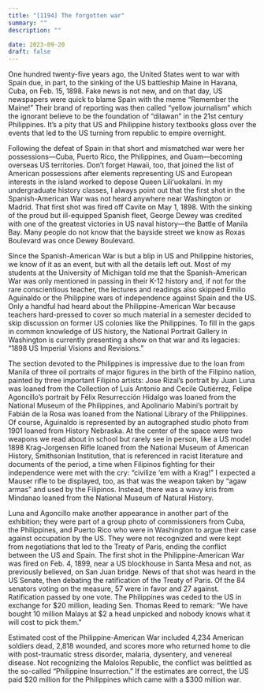 ```yaml
---
title: "[1194] The forgotten war"
summary: ""
description: ""

date: 2023-09-20
draft: false
---
```


One hundred twenty-five years ago, the United States went to war with Spain due, in part, to the sinking of the US battleship Maine in Havana, Cuba, on Feb. 15, 1898. Fake news is not new, and on that day, US newspapers were quick to blame Spain with the meme “Remember the Maine!” Their brand of reporting was then called “yellow journalism” which the ignorant believe to be the foundation of “dilawan” in the 21st century Philippines. It’s a pity that US and Philippine history textbooks gloss over the events that led to the US turning from republic to empire overnight.

Following the defeat of Spain in that short and mismatched war were her possessions—Cuba, Puerto Rico, the Philippines, and Guam—becoming overseas US territories. Don’t forget Hawaii, too, that joined the list of American possessions after elements representing US and European interests in the island worked to depose Queen Liliʻuokalani. In my undergraduate history classes, I always point out that the first shot in the Spanish-American War was not heard anywhere near Washington or Madrid. That first shot was fired off Cavite on May 1, 1898. With the sinking of the proud but ill-equipped Spanish fleet, George Dewey was credited with one of the greatest victories in US naval history—the Battle of Manila Bay. Many people do not know that the bayside street we know as Roxas Boulevard was once Dewey Boulevard.

Since the Spanish-American War is but a blip in US and Philippine histories, we know of it as an event, but with all the details left out. Most of my students at the University of Michigan told me that the Spanish-American War was only mentioned in passing in their K-12 history and, if not for the rare conscientious teacher, the lectures and readings also skipped Emilio Aguinaldo or the Philippine wars of independence against Spain and the US. Only a handful had heard about the Philippine-American War because teachers hard-pressed to cover so much material in a semester decided to skip discussion on former US colonies like the Philippines. To fill in the gaps in common knowledge of US history, the National Portrait Gallery in Washington is currently presenting a show on that war and its legacies: “1898 US Imperial Visions and Revisions.”

The section devoted to the Philippines is impressive due to the loan from Manila of three oil portraits of major figures in the birth of the Filipino nation, painted by three important Filipino artists: Jose Rizal’s portrait by Juan Luna was loaned from the Collection of Luis Antonio and Cecile Gutiérrez, Felipe Agoncillo’s portrait by Félix Resurrección Hidalgo was loaned from the National Museum of the Philippines, and Apolinario Mabini’s portrait by Fabián de la Rosa was loaned from the National Library of the Philippines. Of course, Aguinaldo is represented by an autographed studio photo from 1901 loaned from History Nebraska. At the center of the space were two weapons we read about in school but rarely see in person, like a US model 1898 Krag-Jorgensen Rifle loaned from the National Museum of American History, Smithsonian Institution, that is referenced in racist literature and documents of the period, a time when Filipinos fighting for their independence were met with the cry: “civilize ‘em with a Krag!” I expected a Mauser rifle to be displayed, too, as that was the weapon taken by “agaw armas” and used by the Filipinos. Instead, there was a wavy kris from Mindanao loaned from the National Museum of Natural History.

Luna and Agoncillo make another appearance in another part of the exhibition; they were part of a group photo of commissioners from Cuba, the Philippines, and Puerto Rico who were in Washington to argue their case against occupation by the US. They were not recognized and were kept from negotiations that led to the Treaty of Paris, ending the conflict between the US and Spain. The first shot in the Philippine-American War was fired on Feb. 4, 1899, near a US blockhouse in Santa Mesa and not, as previously believed, on San Juan bridge. News of that shot was heard in the US Senate, then debating the ratification of the Treaty of Paris. Of the 84 senators voting on the measure, 57 were in favor and 27 against. Ratification passed by one vote. The Philippines was ceded to the US in exchange for $20 million, leading Sen. Thomas Reed to remark: “We have bought 10 million Malays at $2 a head unpicked and nobody knows what it will cost to pick them.”

Estimated cost of the Philippine-American War included 4,234 American soldiers dead, 2,818 wounded, and scores more who returned home to die with post-traumatic stress disorder, malaria, dysentery, and venereal disease. Not recognizing the Malolos Republic, the conflict was belittled as the so-called “Philippine Insurrection.” If the estimates are correct, the US paid $20 million for the Philippines which came with a $300 million war.
